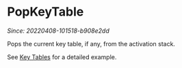 # PopKeyTable

*Since: 20220408-101518-b908e2dd*

Pops the current key table, if any, from the activation stack.

See [Key Tables](../../key-tables.md) for a detailed example.
